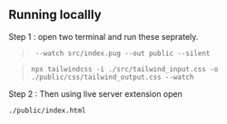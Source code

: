 ## Running locallly

Step 1 : open two terminal and run these seprately.

> ` --watch src/index.pug --out public --silent`

> `npx tailwindcss -i ./src/tailwind_input.css -o ./public/css/tailwind_output.css --watch`

Step 2 : Then using live server extension open

`./public/index.html`
